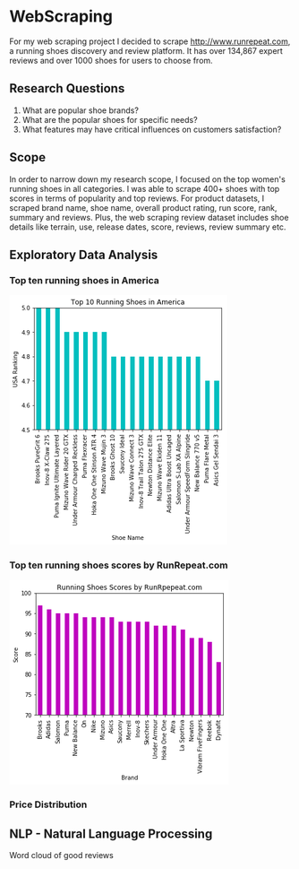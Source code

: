 # WebScraping
For my web scraping project I decided to scrape http://www.runrepeat.com, a running shoes discovery and review platform. It has over 134,867 expert reviews and over 1000 shoes for users to choose from.

## Research Questions
1. What are popular shoe brands?
1. What are the popular shoes for specific needs?
1. What features may have critical influences on customers satisfaction?

## Scope
In order to narrow down my research scope, I focused on the top women's running shoes in all categories. I was able to scrape 400+ shoes with top scores in terms of popularity and top reviews. For product datasets, I scraped brand name, shoe name, overall product rating, run score, rank, summary and reviews. Plus, the web scraping review dataset includes shoe details like terrain, use, release dates, score, reviews, review summary etc.

## Exploratory Data Analysis
### Top ten running shoes in America

![Top ten running shoes](Images/top10.png)

### Top ten running shoes scores by RunRepeat.com
![Top ten running shoes](Images/TopScores.png)

### Price Distribution

## NLP - Natural Language Processing
Word cloud of good reviews


